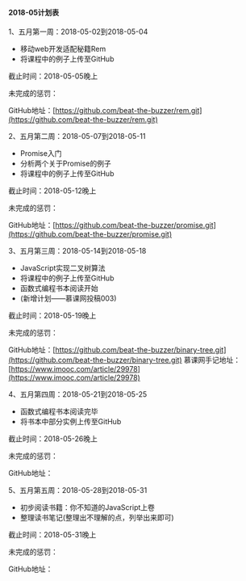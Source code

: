 #### 2018-05计划表

1、五月第一周：2018-05-02到2018-05-04

 - 移动web开发适配秘籍Rem
 - 将课程中的例子上传至GitHub

截止时间：2018-05-05晚上

未完成的惩罚：

GitHub地址：[https://github.com/beat-the-buzzer/rem.git](https://github.com/beat-the-buzzer/rem.git)

2、五月第二周：2018-05-07到2018-05-11

 - Promise入门
 - 分析两个关于Promise的例子
 - 将课程中的例子上传至GitHub

截止时间：2018-05-12晚上

未完成的惩罚：

GitHub地址：[https://github.com/beat-the-buzzer/promise.git](https://github.com/beat-the-buzzer/promise.git)

3、五月第三周：2018-05-14到2018-05-18

 - JavaScript实现二叉树算法
 - 将课程中的例子上传至GitHub
 - 函数式编程书本阅读开始
 - (新增计划——慕课网投稿003)

截止时间：2018-05-19晚上

未完成的惩罚：

GitHub地址：[https://github.com/beat-the-buzzer/binary-tree.git](https://github.com/beat-the-buzzer/binary-tree.git)
慕课网手记地址：[https://www.imooc.com/article/29978](https://www.imooc.com/article/29978)

4、五月第四周：2018-05-21到2018-05-25

 - 函数式编程书本阅读完毕
 - 将书本中部分实例上传至GitHub

截止时间：2018-05-26晚上

未完成的惩罚：

GitHub地址：

5、五月第五周：2018-05-28到2018-05-31

 - 初步阅读书籍：你不知道的JavaScript上卷
 - 整理读书笔记(整理出不理解的点，列举出来即可)

截止时间：2018-05-31晚上

未完成的惩罚：

GitHub地址：

